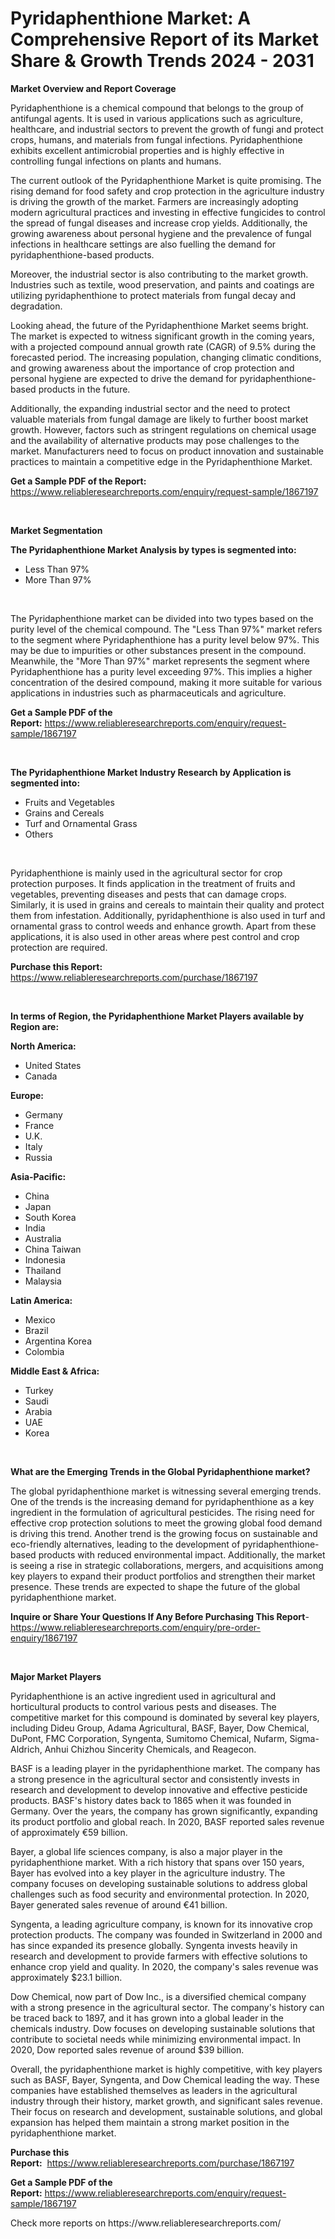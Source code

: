 <p><h1>Pyridaphenthione Market: A Comprehensive Report of its Market Share & Growth Trends 2024 - 2031</h1></p><p><strong>Market Overview and Report Coverage</strong></p>
<p><p>Pyridaphenthione is a chemical compound that belongs to the group of antifungal agents. It is used in various applications such as agriculture, healthcare, and industrial sectors to prevent the growth of fungi and protect crops, humans, and materials from fungal infections. Pyridaphenthione exhibits excellent antimicrobial properties and is highly effective in controlling fungal infections on plants and humans.</p><p>The current outlook of the Pyridaphenthione Market is quite promising. The rising demand for food safety and crop protection in the agriculture industry is driving the growth of the market. Farmers are increasingly adopting modern agricultural practices and investing in effective fungicides to control the spread of fungal diseases and increase crop yields. Additionally, the growing awareness about personal hygiene and the prevalence of fungal infections in healthcare settings are also fuelling the demand for pyridaphenthione-based products.</p><p>Moreover, the industrial sector is also contributing to the market growth. Industries such as textile, wood preservation, and paints and coatings are utilizing pyridaphenthione to protect materials from fungal decay and degradation.</p><p>Looking ahead, the future of the Pyridaphenthione Market seems bright. The market is expected to witness significant growth in the coming years, with a projected compound annual growth rate (CAGR) of 9.5% during the forecasted period. The increasing population, changing climatic conditions, and growing awareness about the importance of crop protection and personal hygiene are expected to drive the demand for pyridaphenthione-based products in the future.</p><p>Additionally, the expanding industrial sector and the need to protect valuable materials from fungal damage are likely to further boost market growth. However, factors such as stringent regulations on chemical usage and the availability of alternative products may pose challenges to the market. Manufacturers need to focus on product innovation and sustainable practices to maintain a competitive edge in the Pyridaphenthione Market.</p></p>
<p><strong>Get a Sample PDF of the Report:</strong> <a href="https://www.reliableresearchreports.com/enquiry/request-sample/1867197">https://www.reliableresearchreports.com/enquiry/request-sample/1867197</a></p>
<p>&nbsp;</p>
<p><strong>Market Segmentation</strong></p>
<p><strong>The Pyridaphenthione Market Analysis by types is segmented into:</strong></p>
<p><ul><li>Less Than 97%</li><li>More Than 97%</li></ul></p>
<p>&nbsp;</p>
<p><p>The Pyridaphenthione market can be divided into two types based on the purity level of the chemical compound. The "Less Than 97%" market refers to the segment where Pyridaphenthione has a purity level below 97%. This may be due to impurities or other substances present in the compound. Meanwhile, the "More Than 97%" market represents the segment where Pyridaphenthione has a purity level exceeding 97%. This implies a higher concentration of the desired compound, making it more suitable for various applications in industries such as pharmaceuticals and agriculture.</p></p>
<p><strong>Get a Sample PDF of the Report:</strong>&nbsp;<a href="https://www.reliableresearchreports.com/enquiry/request-sample/1867197">https://www.reliableresearchreports.com/enquiry/request-sample/1867197</a></p>
<p>&nbsp;</p>
<p><strong>The Pyridaphenthione Market Industry Research by Application is segmented into:</strong></p>
<p><ul><li>Fruits and Vegetables</li><li>Grains and Cereals</li><li>Turf and Ornamental Grass</li><li>Others</li></ul></p>
<p>&nbsp;</p>
<p><p>Pyridaphenthione is mainly used in the agricultural sector for crop protection purposes. It finds application in the treatment of fruits and vegetables, preventing diseases and pests that can damage crops. Similarly, it is used in grains and cereals to maintain their quality and protect them from infestation. Additionally, pyridaphenthione is also used in turf and ornamental grass to control weeds and enhance growth. Apart from these applications, it is also used in other areas where pest control and crop protection are required.</p></p>
<p><strong>Purchase this Report:</strong>&nbsp; <a href="https://www.reliableresearchreports.com/purchase/1867197">https://www.reliableresearchreports.com/purchase/1867197</a></p>
<p>&nbsp;</p>
<p><strong>In terms of Region, the Pyridaphenthione Market Players available by Region are:</strong></p>
<p>
    <p> <strong> North America: </strong>
        <ul>
            <li>United States</li>
            <li>Canada</li>
        </ul>
        </p> 
    <p> <strong> Europe: </strong>
        <ul>
            <li>Germany</li>
            <li>France</li>
            <li>U.K.</li>
            <li>Italy</li>
            <li>Russia</li>
        </ul>
        </p> 
    <p> <strong> Asia-Pacific: </strong>
        <ul>
            <li>China</li>
            <li>Japan</li>
            <li>South Korea</li>
            <li>India</li>
            <li>Australia</li>
            <li>China Taiwan</li>
            <li>Indonesia</li>
            <li>Thailand</li>
            <li>Malaysia</li>
        </ul>
        </p> 
    <p> <strong> Latin America: </strong>
        <ul>
            <li>Mexico</li>
            <li>Brazil</li>
            <li>Argentina Korea</li>
            <li>Colombia</li>
        </ul>
        </p> 
    <p> <strong> Middle East & Africa: </strong>
        <ul>
            <li>Turkey</li>
            <li>Saudi</li>
            <li>Arabia</li>
            <li>UAE</li>
            <li>Korea</li>
        </ul>
    </p>
    </p>
<p>&nbsp;</p>
<p><strong>What are the Emerging Trends in the Global Pyridaphenthione market?</strong></p>
<p><p>The global pyridaphenthione market is witnessing several emerging trends. One of the trends is the increasing demand for pyridaphenthione as a key ingredient in the formulation of agricultural pesticides. The rising need for effective crop protection solutions to meet the growing global food demand is driving this trend. Another trend is the growing focus on sustainable and eco-friendly alternatives, leading to the development of pyridaphenthione-based products with reduced environmental impact. Additionally, the market is seeing a rise in strategic collaborations, mergers, and acquisitions among key players to expand their product portfolios and strengthen their market presence. These trends are expected to shape the future of the global pyridaphenthione market.</p></p>
<p><strong>Inquire or Share Your Questions If Any Before Purchasing This Report</strong>- <a href="https://www.reliableresearchreports.com/enquiry/pre-order-enquiry/1867197">https://www.reliableresearchreports.com/enquiry/pre-order-enquiry/1867197</a></p>
<p>&nbsp;</p>
<p><strong>Major Market Players</strong></p>
<p><p>Pyridaphenthione is an active ingredient used in agricultural and horticultural products to control various pests and diseases. The competitive market for this compound is dominated by several key players, including Dideu Group, Adama Agricultural, BASF, Bayer, Dow Chemical, DuPont, FMC Corporation, Syngenta, Sumitomo Chemical, Nufarm, Sigma-Aldrich, Anhui Chizhou Sincerity Chemicals, and Reagecon.</p><p>BASF is a leading player in the pyridaphenthione market. The company has a strong presence in the agricultural sector and consistently invests in research and development to develop innovative and effective pesticide products. BASF's history dates back to 1865 when it was founded in Germany. Over the years, the company has grown significantly, expanding its product portfolio and global reach. In 2020, BASF reported sales revenue of approximately €59 billion.</p><p>Bayer, a global life sciences company, is also a major player in the pyridaphenthione market. With a rich history that spans over 150 years, Bayer has evolved into a key player in the agriculture industry. The company focuses on developing sustainable solutions to address global challenges such as food security and environmental protection. In 2020, Bayer generated sales revenue of around €41 billion.</p><p>Syngenta, a leading agriculture company, is known for its innovative crop protection products. The company was founded in Switzerland in 2000 and has since expanded its presence globally. Syngenta invests heavily in research and development to provide farmers with effective solutions to enhance crop yield and quality. In 2020, the company's sales revenue was approximately $23.1 billion.</p><p>Dow Chemical, now part of Dow Inc., is a diversified chemical company with a strong presence in the agricultural sector. The company's history can be traced back to 1897, and it has grown into a global leader in the chemicals industry. Dow focuses on developing sustainable solutions that contribute to societal needs while minimizing environmental impact. In 2020, Dow reported sales revenue of around $39 billion.</p><p>Overall, the pyridaphenthione market is highly competitive, with key players such as BASF, Bayer, Syngenta, and Dow Chemical leading the way. These companies have established themselves as leaders in the agricultural industry through their history, market growth, and significant sales revenue. Their focus on research and development, sustainable solutions, and global expansion has helped them maintain a strong market position in the pyridaphenthione market.</p></p>
<p><strong>Purchase this Report:</strong>&nbsp;&nbsp;<a href="https://www.reliableresearchreports.com/purchase/1867197">https://www.reliableresearchreports.com/purchase/1867197</a></p>
<p></p>
<p><strong>Get a Sample PDF of the Report:</strong>&nbsp;<a href="https://www.reliableresearchreports.com/enquiry/request-sample/1867197">https://www.reliableresearchreports.com/enquiry/request-sample/1867197</a></p>
<p>Check more reports on https://www.reliableresearchreports.com/</p>